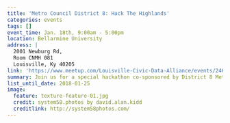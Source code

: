 ```yaml
---
title: 'Metro Council District 8: Hack The Highlands'
categories: events
tags: []
event_time: Jan. 18th, 9:00am - 5:00pm
location: Bellarmine University
address: |
  2001 Newburg Rd,
  Room CNMH 081
  Louisville, Ky 40205
link: 'https://www.meetup.com/Louisville-Civic-Data-Alliance/events/246237565/'
summary: Join us for a special hackathon co-sponsored by District 8 Metro Councilmember Brandon Coan! This hackathon will address issues specific to this district -- we will have projects ready to go featuring senior outreach, litter bins, alley mapping, and potentially others, but if you have other questions or are interested in other issues facing the Highlands, please join us!
list_until_date: 2018-01-25
image:
  feature: texture-feature-01.jpg
  credit: system58.photos by david.alan.kidd
  creditlink: http://system58photos.com/
---
```

